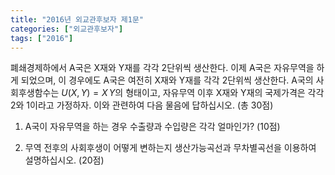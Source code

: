 ```yaml
---
title: "2016년 외교관후보자 제1문"
categories: ["외교관후보자"]
tags: ["2016"]
---
```


폐쇄경제하에서 A국은 X재와 Y재를 각각 2단위씩 생산한다. 이제 A국은 자유무역을 하게 되었으며, 이 경우에도 A국은 여전히 X재와 Y재를 각각 2단위씩 생산한다. A국의 사회후생함수는 $U(X,Y)=X\,Y$의 형태이고, 자유무역 이후 X재와 Y재의 국제가격은 각각 2와 1이라고 가정하자. 이와 관련하여 다음 물음에 답하십시오. (총 30점)

1) A국이 자유무역을 하는 경우 수출량과 수입량은 각각 얼마인가? (10점)

2) 무역 전후의 사회후생이 어떻게 변하는지 생산가능곡선과 무차별곡선을 이용하여 설명하십시오. (20점)
